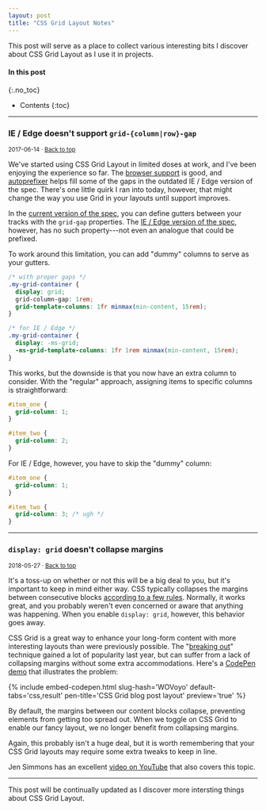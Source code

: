 ```yaml
---
layout: post
title: "CSS Grid Layout Notes"
---
```


This post will serve as a place to collect various interesting bits I
discover about CSS Grid Layout as I use it in projects.

#### In this post
{:.no_toc}

* Contents
{:toc}

* * *

### IE / Edge doesn't support `grid-{column|row}-gap`

<small>2017-06-14 &middot; <a href="#in-this-post">Back to top</a></small>

We've started using CSS Grid Layout in limited doses at work, and I've
been enjoying the experience so far. The
[browser support](http://caniuse.com/#feat=css-grid) is good, and
[autoprefixer](https://github.com/postcss/autoprefixer) helps fill some of the
gaps in the outdated IE / Edge version of the spec. There's one little
quirk I ran into today, however, that might change the way you use Grid
in your layouts until support improves.

In the [current version of the
spec](https://www.w3.org/TR/css3-grid-layout/#propdef-grid-column-gap),
you can define gutters between your tracks with the `grid-gap`
properties. The [IE / Edge version of the
spec](https://www.w3.org/TR/2011/WD-css3-grid-layout-20110407/),
however, has no such property---not even an analogue that could be
prefixed.

To work around this limitation, you can add "dummy" columns to serve as
your gutters.

```css
/* with proper gaps */
.my-grid-container {
  display: grid;
  grid-column-gap: 1rem;
  grid-template-columns: 1fr minmax(min-content, 15rem);
}

/* for IE / Edge */
.my-grid-container {
  display: -ms-grid;
  -ms-grid-template-columns: 1fr 1rem minmax(min-content, 15rem);
}
```

This works, but the downside is that you now have an extra column to
consider. With the "regular" approach, assigning items to specific
columns is straightforward:

```css
#item_one {
  grid-column: 1;
}

#item_two {
  grid-column: 2;
}
```

For IE / Edge, however, you have to skip the "dummy" column:

```css
#item_one {
  grid-column: 1;
}

#item_two {
  grid-column: 3; /* ugh */
}
```

* * *

### `display: grid` doesn't collapse margins

<small>2018-05-27 &middot; <a href="#in-this-post">Back to top</a></small>

It's a toss-up on whether or not this will be a big deal to you, but it's
important to keep in mind either way. CSS typically collapses the margins
between consecutive blocks [according to a few
rules](https://developer.mozilla.org/en-US/docs/Web/CSS/CSS_Box_Model/Mastering_margin_collapsing).
Normally, it works great, and you probably weren't even concerned or aware that
anything was happening. When you enable `display: grid`, however, this behavior
goes away.

CSS Grid is a great way to enhance your long-form content with more interesting
layouts than were previously possible. The "[breaking
out](https://cloudfour.com/thinks/breaking-out-with-css-grid-layout/)" technique
gained a lot of popularity last year, but can suffer from a lack of collapsing
margins without some extra accommodations. Here's a [CodePen
demo](https://codepen.io/bobbyshowalter/pen/WOVoyo?editors=1100) that
illustrates the problem:

{% include embed-codepen.html slug-hash='WOVoyo' default-tabs='css,result'
pen-title='CSS Grid blog post layout' preview='true' %}

By default, the margins between our content blocks collapse, preventing elements
from getting too spread out. When we toggle on CSS Grid to enable our fancy
layout, we no longer benefit from collapsing margins.

Again, this probably isn't a huge deal, but it is worth remembering that your
CSS Grid layouts may require some extra tweaks to keep in line.

Jen Simmons has an excellent [video on
YouTube](https://www.youtube.com/watch?v=jfHNzL5h1Aw) that also covers this
topic.

* * *

This post will be continually updated as I discover more intersting
things about CSS Grid Layout.
